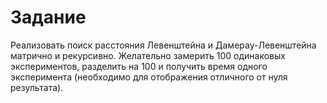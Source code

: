 # Задание
Реализовать поиск расстояния Левенштейна и Дамерау-Левенштейна матрично и рекурсивно. Желательно замерить 100 одинаковых экспериментов, разделить на 100 и получить время одного эксперимента (необходимо для отображения отличного от нуля результата).

